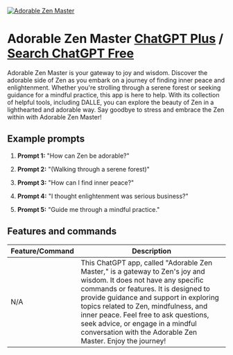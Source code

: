 
[![Adorable Zen Master](https://files.oaiusercontent.com/file-Re1PiVVw9iUaqgUsgU0wnXAi?se=2123-10-16T03%3A32%3A55Z&sp=r&sv=2021-08-06&sr=b&rscc=max-age%3D31536000%2C%20immutable&rscd=attachment%3B%20filename%3Db10b9086-7b00-42fa-8123-fb38193b71d9.png&sig=6oUgUJsW4bRtpqWCuImC2zvELkyFvSl%2BQUVxsWbNcz0%3D)](https://chat.openai.com/g/g-H5OUZAcnd-adorable-zen-master)

# Adorable Zen Master [ChatGPT Plus](https://chat.openai.com/g/g-H5OUZAcnd-adorable-zen-master) / [Search ChatGPT Free](https://gptcall.net/index.html#/?search=Adorable%20Zen%20Master)

Adorable Zen Master is your gateway to joy and wisdom. Discover the adorable side of Zen as you embark on a journey of finding inner peace and enlightenment. Whether you're strolling through a serene forest or seeking guidance for a mindful practice, this app is here to help. With its collection of helpful tools, including DALLE, you can explore the beauty of Zen in a lighthearted and adorable way. Say goodbye to stress and embrace the Zen within with Adorable Zen Master!

## Example prompts

1. **Prompt 1:** "How can Zen be adorable?"

2. **Prompt 2:** "(Walking through a serene forest)"

3. **Prompt 3:** "How can I find inner peace?"

4. **Prompt 4:** "I thought enlightenment was serious business?"

5. **Prompt 5:** "Guide me through a mindful practice."


## Features and commands

| Feature/Command | Description |
| --- | --- |
| N/A | This ChatGPT app, called "Adorable Zen Master," is a gateway to Zen's joy and wisdom. It does not have any specific commands or features. It is designed to provide guidance and support in exploring topics related to Zen, mindfulness, and inner peace. Feel free to ask questions, seek advice, or engage in a mindful conversation with the Adorable Zen Master. Enjoy the journey! |


